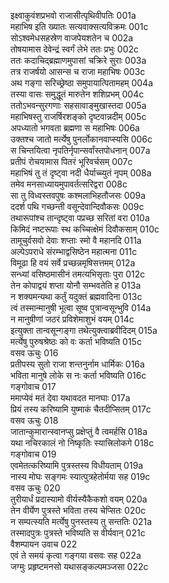 इक्ष्वाकुवंशप्रभवो राजासीत्पृथिवीपतिः	001a  
महाभिष इति ख्यातः सत्यवाक्सत्यविक्रमः	001c  
सोऽश्वमेधसहस्रेण वाजपेयशतेन च	002a  
तोषयामास देवेन्द्रं स्वर्गं लेभे ततः प्रभुः	002c  
ततः कदाचिद्ब्रह्माणमुपासां चक्रिरे सुराः	003a  
तत्र राजर्षयो आसन्स च राजा महाभिषः	003c  
अथ गङ्गा सरिच्छ्रेष्ठा समुपायात्पितामहम्	004a  
तस्या वासः समुद्धूतं मारुतेन शशिप्रभम्	004c  
ततोऽभवन्सुरगणाः सहसावाङ्मुखास्तदा	005a  
महाभिषस्तु राजर्षिरशङ्को दृष्टवान्नदीम्	005c  
अपध्यातो भगवता ब्रह्मणा स महाभिषः	006a  
उक्तश्च जातो मर्त्येषु पुनर्लोकानवाप्स्यसि	006c  
स चिन्तयित्वा नृपतिर्नृपान्सर्वांस्तपोधनान्	007a  
प्रतीपं रोचयामास पितरं भूरिवर्चसम्	007c  
महाभिषं तु तं दृष्ट्वा नदी धैर्याच्च्युतं नृपम्	008a  
तमेव मनसाध्यायमुपावर्तत्सरिद्वरा	008c  
सा तु विध्वस्तवपुषः कश्मलाभिहतौजसः	009a  
ददर्श पथि गच्छन्ती वसून्देवान्दिवौकसः	009c  
तथारूपांश्च तान्दृष्ट्वा पप्रच्छ सरितां वरा	010a  
किमिदं नष्टरूपाः स्थ कच्चित्क्षेमं दिवौकसाम्	010c  
तामूचुर्वसवो देवाः शप्ताः स्मो वै महानदि	011a  
अल्पेऽपराधे संरम्भाद्वसिष्ठेन महात्मना	011c  
विमूढा हि वयं सर्वे प्रच्छन्नमृषिसत्तमम्	012a  
सन्ध्यां वसिष्ठमासीनं तमत्यभिसृताः पुरा	012c  
तेन कोपाद्वयं शप्ता योनौ सम्भवतेति ह	013a  
न शक्यमन्यथा कर्तुं यदुक्तं ब्रह्मवादिना	013c  
त्वं तस्मान्मानुषी भूत्वा सूष्व पुत्रान्वसून्भुवि	014a  
न मानुषीणां जठरं प्रविशेमाशुभं वयम्	014c  
इत्युक्ता तान्वसून्गङ्गा तथेत्युक्त्वाब्रवीदिदम्	015a  
मर्त्येषु पुरुषश्रेष्ठः को वः कर्ता भविष्यति	015c  
वसव ऊचुः	016  
प्रतीपस्य सुतो राजा शन्तनुर्नाम धार्मिकः	016a  
भविता मानुषे लोके स नः कर्ता भविष्यति	016c  
गङ्गोवाच	017  
ममाप्येवं मतं देवा यथावदत मानघाः	017a  
प्रियं तस्य करिष्यामि युष्माकं  चैतदीप्सितम्	017c  
वसव ऊचुः	018  
जातान्कुमारान्स्वानप्सु प्रक्षेप्तुं वै त्वमर्हसि	018a  
यथा नचिरकालं नो निष्कृतिः स्यात्त्रिलोकगे	018c  
गङ्गोवाच	019  
एवमेतत्करिष्यामि पुत्रस्तस्य विधीयताम्	019a  
नास्य मोघः सङ्गमः स्यात्पुत्रहेतोर्मया सह	019c  
वसव ऊचुः	020  
तुरीयार्धं प्रदास्यामो वीर्यस्यैकैकशो वयम्	020a  
तेन वीर्येण पुत्रस्ते भविता तस्य चेप्सितः	020c  
न सम्पत्स्यति मर्त्येषु पुनस्तस्य तु सन्ततिः	021a  
तस्मादपुत्रः पुत्रस्ते भविष्यति स वीर्यवान्	021c  
वैशम्पायन उवाच	022  
एवं ते समयं कृत्वा गङ्गया वसवः सह	022a  
जग्मुः प्रहृष्टमनसो यथासङ्कल्पमञ्जसा	022c  

